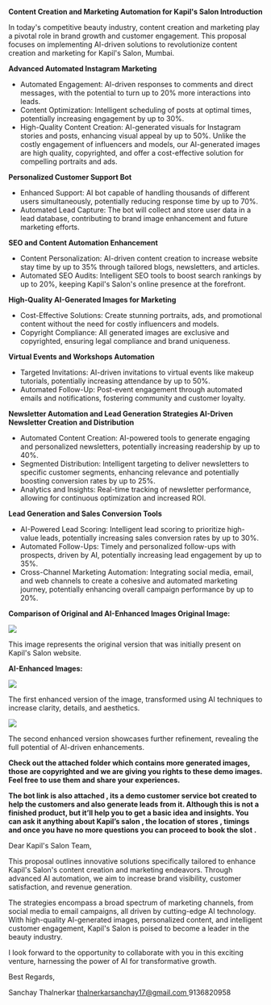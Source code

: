 **Content Creation and Marketing Automation for Kapil's Salon Introduction** 

In today's competitive beauty industry, content creation and marketing play a pivotal role in brand growth and customer engagement. This proposal focuses on implementing AI-driven solutions to revolutionize content creation and marketing for Kapil's Salon, Mumbai. 

**Advanced Automated Instagram Marketing** 

- Automated Engagement: AI-driven responses to comments and direct messages, with the potential to turn up to 20% more interactions into leads. 
- Content Optimization: Intelligent scheduling of posts at optimal times, potentially increasing engagement by up to 30%. 
- High-Quality Content Creation: AI-generated visuals for Instagram stories and posts, enhancing visual appeal by up to 50%. Unlike the costly engagement of influencers and models, our AI-generated images are high quality, copyrighted, and offer a cost-effective solution for compelling portraits and ads. 

**Personalized Customer Support Bot** 

- Enhanced Support: AI bot capable of handling thousands of different users simultaneously, potentially reducing response time by up to 70%. 
- Automated Lead Capture: The bot will collect and store user data in a lead database, contributing to brand image enhancement and future marketing efforts. 

**SEO and Content Automation Enhancement** 

- Content Personalization: AI-driven content creation to increase website stay time by up to 35% through tailored blogs, newsletters, and articles. 
- Automated SEO Audits: Intelligent SEO tools to boost search rankings by up to 20%, keeping Kapil's Salon's online presence at the forefront. 

**High-Quality AI-Generated Images for Marketing** 

- Cost-Effective Solutions: Create stunning portraits, ads, and promotional content without the need for costly influencers and models. 
- Copyright Compliance: All generated images are exclusive and copyrighted, ensuring legal compliance and brand uniqueness. 

**Virtual Events and Workshops Automation** 

- Targeted Invitations: AI-driven invitations to virtual events like makeup tutorials, potentially increasing attendance by up to 50%. 
- Automated Follow-Up: Post-event engagement through automated emails and notifications, fostering community and customer loyalty. 

**Newsletter Automation and Lead Generation Strategies AI-Driven Newsletter Creation and Distribution** 

- Automated Content Creation: AI-powered tools to generate engaging and personalized newsletters, potentially increasing readership by up to 40%. 
- Segmented Distribution: Intelligent targeting to deliver newsletters to specific customer segments, enhancing relevance and potentially boosting conversion rates by up to 25%. 
- Analytics and Insights: Real-time tracking of newsletter performance, allowing for continuous optimization and increased ROI. 

**Lead Generation and Sales Conversion Tools** 

- AI-Powered Lead Scoring: Intelligent lead scoring to prioritize high-value leads, potentially increasing sales conversion rates by up to 30%. 
- Automated Follow-Ups: Timely and personalized follow-ups with prospects, driven by AI, potentially increasing lead engagement by up to 35%. 
- Cross-Channel Marketing Automation: Integrating social media, email, and web channels to create a cohesive and automated marketing journey, potentially enhancing overall campaign performance by up to 20%. 

**Comparison of Original and AI-Enhanced Images Original Image:** 

![](Aspose.Words.055a8bfd-6744-486e-9aa1-f4d819712d9a.001.png)

This image represents the original version that was initially present on Kapil's Salon website. 

**AI-Enhanced Images:** 

![](Aspose.Words.055a8bfd-6744-486e-9aa1-f4d819712d9a.002.png)

The first enhanced version of the image, transformed using AI techniques to increase clarity, details, and aesthetics. 

![](Aspose.Words.055a8bfd-6744-486e-9aa1-f4d819712d9a.003.png)

The second enhanced version showcases further refinement, revealing the full potential of AI-driven enhancements. 

**Check out the attached folder which contains more generated images, those are copyrighted and we are giving you rights to these demo images. Feel free to use them and share your experiences.** 

**The bot link is also attached , its a demo customer service bot created to help the customers and also generate leads from it. Although this is not a finished product, but it’ll help you to get a basic idea and insights. You can ask it anything about Kapil’s salon , the location of stores , timings and once you have no more questions you can proceed to book the slot .** 

Dear Kapil's Salon Team, 

This proposal outlines innovative solutions specifically tailored to enhance Kapil's Salon's content creation and marketing endeavors. Through advanced AI automation, we aim to increase brand visibility, customer satisfaction, and revenue generation. 

The strategies encompass a broad spectrum of marketing channels, from social media to email campaigns, all driven by cutting-edge AI technology. With high-quality AI-generated images, personalized content, and intelligent customer engagement, Kapil's Salon is poised to become a leader in the beauty industry. 

I look forward to the opportunity to collaborate with you in this exciting venture, harnessing the power of AI for transformative growth. 

Best Regards, 

Sanchay Thalnerkar [thalnerkarsanchay17@gmail.com ](mailto:thalnerkarsanchay17@gmail.com)9136820958 
